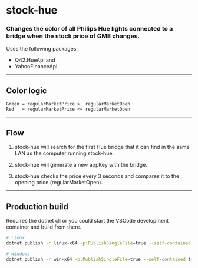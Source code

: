 # stock-hue

### Changes the color of all Philips Hue lights connected to a bridge when the stock price of GME changes.

Uses the following packages:

-   Q42.HueApi and
-   YahooFinanceApi.

---

## Color logic

```
Green = regularMarketPrice >  regularMarketOpen
Red   = regularMarketPrice <= regularMarketOpen
```

---

## Flow

1. stock-hue will search for the first Hue bridge that it can find in the same LAN as the computer running stock-hue.

2. stock-hue will generate a new appKey with the bridge.

3. stock-hue checks the price every 3 seconds and compares it to the opening price (regularMarketOpen).

---

## Production build

Requires the dotnet cli or you could start the VSCode development container and build from there.

```bash
# Linux
dotnet publish -r linux-x64 -p:PublishSingleFile=true --self-contained false -c Release

# Windows
dotnet publish -r win-x64 -p:PublishSingleFile=true --self-contained true -c Release
```
